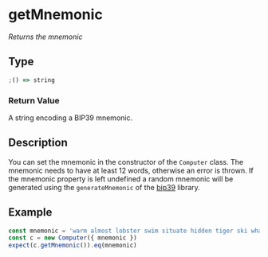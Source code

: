 # getMnemonic

_Returns the mnemonic_

## Type

```ts
;() => string
```

### Return Value

A string encoding a BIP39 mnemonic.

## Description

You can set the mnemonic in the constructor of the `Computer` class. The mnemonic needs to have at least 12 words, otherwise an error is thrown. If the mnemonic property is left undefined a random mnemonic will be generated using the `generateMnemonic` of the [bip39](https://github.com/bitcoinjs/bip39?tab=readme-ov-file#bip39) library.

## Example

```ts
const mnemonic = 'warm almost lobster swim situate hidden tiger ski whale donate sock number'
const c = new Computer({ mnemonic })
expect(c.getMnemonic()).eq(mnemonic)
```
